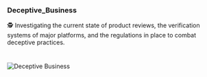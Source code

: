 ### Deceptive_Business

🕵️ Investigating the current state of product reviews, the verification systems of major platforms, and the regulations in place to combat deceptive practices.

#

![Deceptive Business](https://github.com/sourceduty/Deceptive_Business/assets/123030236/9585ba9e-8f5b-453c-9c2a-9966d23980e9)

